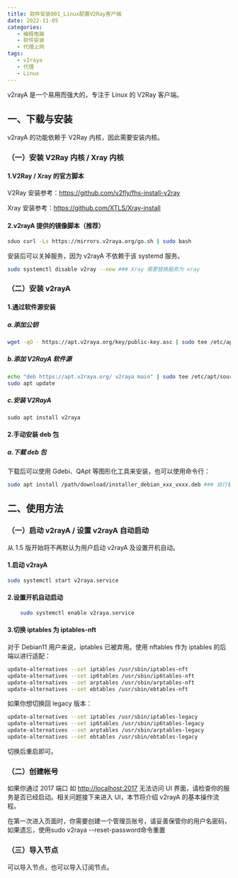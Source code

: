 ```yaml
---
title: 软件安装001_Linux配置V2Ray客户端
date: 2022-11-05
categories:
   - 编程电脑
   - 软件安装
   - 代理上网
tags: 
   - v2raya
   - 代理
   - Linux
---
```


v2rayA 是一个易用而强大的，专注于 Linux 的 V2Ray 客户端。
<!-- more -->

## 一、下载与安装

v2rayA 的功能依赖于 V2Ray 内核，因此需要安装内核。

### （一）安装 V2Ray 内核 / Xray 内核

#### 1.V2Ray / Xray 的官方脚本

V2Ray 安装参考：<https://github.com/v2fly/fhs-install-v2ray>

Xray 安装参考：<https://github.com/XTLS/Xray-install>

#### 2.v2rayA 提供的镜像脚本（推荐）

```bash
sduo curl -Ls https://mirrors.v2raya.org/go.sh | sudo bash
```

安装后可以关掉服务，因为 v2rayA 不依赖于该 systemd 服务。

```bash
sudo systemctl disable v2ray --now ### Xray 需要替换服务为 xray
```

### （二）安装 v2rayA

#### 1.通过软件源安装

##### a.添加公钥

```bash
wget -qO - https://apt.v2raya.org/key/public-key.asc | sudo tee /etc/apt/trusted.gpg.d/v2raya.asc
```

##### b.添加 V2RayA 软件源

```bash
echo "deb https://apt.v2raya.org/ v2raya main" | sudo tee /etc/apt/sources.list.d/v2raya.list
sudo apt update
```

##### c.安装 V2RayA

```
sudo apt install v2raya
```

#### 2.手动安装 deb 包

##### a.下载 deb 包

下载后可以使用 Gdebi、QApt 等图形化工具来安装，也可以使用命令行：

```bash
sudo apt install /path/download/installer_debian_xxx_vxxx.deb ### 自行替换 deb 包所在的实际路径
```

## 二、使用方法

### （一）启动 v2rayA / 设置 v2rayA 自动启动

从 1.5 版开始将不再默认为用户启动 v2rayA 及设置开机自动。

#### 1.启动 v2rayA

```bash
sudo systemctl start v2raya.service
```

#### 2.设置开机自动启动

```bash
    sudo systemctl enable v2raya.service
```

#### 3.切换 iptables 为 iptables-nft

对于 Debian11 用户来说，iptables 已被弃用。使用 nftables 作为 iptables 的后端以进行适配：

```bash
update-alternatives --set iptables /usr/sbin/iptables-nft
update-alternatives --set ip6tables /usr/sbin/ip6tables-nft
update-alternatives --set arptables /usr/sbin/arptables-nft
update-alternatives --set ebtables /usr/sbin/ebtables-nft
```

如果你想切换回 legacy 版本：

```bash
update-alternatives --set iptables /usr/sbin/iptables-legacy
update-alternatives --set ip6tables /usr/sbin/ip6tables-legacy
update-alternatives --set arptables /usr/sbin/arptables-legacy
update-alternatives --set ebtables /usr/sbin/ebtables-legacy
```

切换后重启即可。

### （二）创建帐号

如果你通过 2017 端口 如 <http://localhost:2017> 无法访问 UI 界面，请检查你的服务是否已经启动。相关问题接下来进入 UI，本节将介绍 v2rayA 的基本操作流程。

在第一次进入页面时，你需要创建一个管理员账号，请妥善保管你的用户名密码，如果遗忘，使用sudo v2raya --reset-password命令重置

### （三）导入节点

可以导入节点，也可以导入订阅节点。
